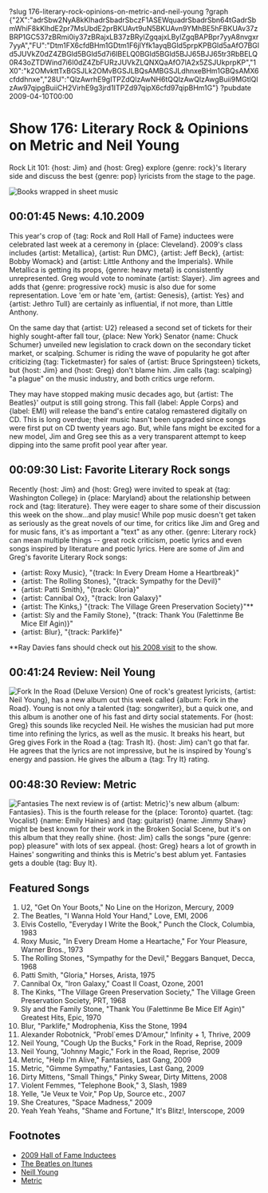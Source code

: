 ?slug 176-literary-rock-opinions-on-metric-and-neil-young
?graph {"2X":"adrSbw2NyA8kKlhadrSbadrSbczF1ASEWquadrSbadrSbn64tGadrSbmWhiF8kKlhdE2pr7MsUbdE2prBKUAvt9uN5BKUAvn9YMhBE5hFBKUAv37zBRP1GC537zBRmi0iy37zBRajxLB37zBRylZgqajxLBylZgqBAPBpr7yyA8nvgxr7yyA","FU":"Dtm1FX6cfdBHm1GDtm1F6jlYfk1ayqBGld5prpKPBGld5aAfO7BGld5JUVkZ0dZ4ZBGld5BGld5d7i6IBELQ0BGld5BGld5BJJ65BJJ65tr3RbBELQ0R43oZTDWind7i6I0dZ4ZbFURzJUVkZLQNXQaAfO7lA2x5ZSJUkprpKP","1X0":"k2OMvkttTxBGSJLk2OMvBGSJLBQsAMBGSJLdhnxeBHm1GBQsAMX6cfddhnxe","28U":"QlzAwrhE9gITPZdQlzAwNH6tQQlzAwQlzAwgBuii9MGtlQlzAw97qipgBuiiCH2VirhE9g3jrd1ITPZd97qipX6cfd97qipBHm1G"}
?pubdate 2009-04-10T00:00

# Show 176: Literary Rock & Opinions on Metric and Neil Young
Rock Lit 101: {host: Jim} and {host: Greg} explore {genre: rock}'s literary side and discuss the best {genre: pop} lyricists from the stage to the page.

![Books wrapped in sheet music](http://static.soundopinions.org/images/2009/musicbooks.jpg)

## 00:01:45 News: 4.10.2009
This year's crop of {tag: Rock and Roll Hall of Fame} inductees were celebrated last week at a ceremony in {place: Cleveland}. 2009's class includes {artist: Metallica}, {artist: Run DMC}, {artist: Jeff Beck}, {artist: Bobby Womack} and {artist: Little Anthony and the Imperials}. While Metallica is getting its props, {genre: heavy metal} is consistently unrepresented. Greg would vote to nominate {artist: Slayer}. Jim agrees and adds that {genre: progressive rock} music is also due for some representation. Love 'em or hate 'em, {artist: Genesis}, {artist: Yes} and {artist: Jethro Tull} are certainly as influential, if not more, than Little Anthony.

On the same day that {artist: U2} released a second set of tickets for their highly sought-after fall tour, {place: New York} Senator {name: Chuck Schumer} unveiled new legislation to crack down on the secondary ticket market, or scalping. Schumer is riding the wave of popularity he got after criticizing {tag: Ticketmaster} for sales of {artist: Bruce Springsteen} tickets, but {host: Jim} and {host: Greg} don't blame him. Jim calls {tag: scalping} "a plague" on the music industry, and both critics urge reform.

They may have stopped making music decades ago, but {artist: The Beatles}' output is still going strong. This fall {label: Apple Corps} and {label: EMI} will release the band's entire catalog remastered digitally on CD. This is long overdue; their music hasn't been upgraded since songs were first put on CD twenty years ago. But, while fans might be excited for a new model, Jim and Greg see this as a very transparent attempt to keep dipping into the same profit pool year after year.

## 00:09:30 List: Favorite Literary Rock songs
Recently {host: Jim} and {host: Greg} were invited to speak at {tag: Washington College} in {place: Maryland} about the relationship between rock and {tag: literature}. They were eager to share some of their discussion this week on the show...and play music! While pop music doesn't get taken as seriously as the great novels of our time, for critics like Jim and Greg and for music fans, it's as important a "text" as any other. {genre: Literary rock} can mean multiple things -- great rock criticism, poetic lyrics and even songs inspired by literature and poetic lyrics. Here are some of Jim and Greg's favorite Literary Rock songs:

- {artist: Roxy Music}, "{track: In Every Dream Home a Heartbreak}"
- {artist: The Rolling Stones}, "{track: Sympathy for the Devil}"
- {artist: Patti Smith}, "{track: Gloria}"
- {artist: Cannibal Ox}, "{track: Iron Galaxy}"
- {artist: The Kinks,} "{track: The Village Green Preservation Society}"**
- {artist: Sly and the Family Stone}, "{track: Thank You (Falettinme Be Mice Elf Agin)}"
- {artist: Blur}, "{track: Parklife}"

**Ray Davies fans should check out [his 2008 visit](/show/125/) to the show.

## 00:41:24 Review: Neil Young
![Fork In the Road (Deluxe Version)](http://is3.mzstatic.com/image/thumb/Music/v4/1b/be/98/1bbe9860-5a44-9474-2c26-20270ab22fa5/source/600x600bb.jpg "147370/311067326")
One of rock's greatest lyricists, {artist: Neil Young}, has a new album out this week called {album: Fork in the Road}. Young is not only a talented {tag: songwriter}, but a quick one, and this album is another one of his fast and dirty social statements. For {host: Greg} this sounds like recycled Neil. He wishes the musician had put more time into refining the lyrics, as well as the music. It breaks his heart, but Greg gives Fork in the Road a {tag: Trash It}. {host: Jim} can't go that far. He agrees that the lyrics are not impressive, but he is inspired by Young's energy and passion. He gives the album a {tag: Try It} rating.

## 00:48:30 Review: Metric
![Fantasies](http://a2.mzstatic.com/us/r1000/002/Features/5e/d8/b8/dj.veovebfr.600x600-75.jpg "4125821/307592236")
The next review is of {artist: Metric}'s new album {album: Fantasies}. This is the fourth release for the {place: Toronto} quartet. {tag: Vocalist} {name: Emily Haines} and {tag: guitarist} {name: Jimmy Shaw} might be best known for their work in the Broken Social Scene, but it's on this album that they really shine. {host: Jim} calls the songs "pure {genre: pop} pleasure" with lots of sex appeal. {host: Greg} hears a lot of growth in Haines' songwriting and thinks this is Metric's best ablum yet. Fantasies gets a double {tag: Buy It}.


## Featured Songs
1. U2, "Get On Your Boots," No Line on the Horizon, Mercury, 2009
2. The Beatles, "I Wanna Hold Your Hand," Love, EMI, 2006
3. Elvis Costello, "Everyday I Write the Book," Punch the Clock, Columbia, 1983
4. Roxy Music, "In Every Dream Home a Heartache," For Your Pleasure, Warner Bros., 1973
5. The Rolling Stones, "Sympathy for the Devil," Beggars Banquet, Decca, 1968
6. Patti Smith, "Gloria," Horses, Arista, 1975
7. Cannibal Ox, "Iron Galaxy," Coast II Coast, Ozone, 2001
8. The Kinks, "The Village Green Preservation Society," The Village Green Preservation Society, PRT, 1968 
1. Sly and the Family Stone, "Thank You (Falettinme Be Mice Elf Agin)" Greatest Hits, Epic, 1970
9. Blur, "Parklife," Modrophenia, Kiss the Stone, 1994
10. Alexander Robotnick, "Probl`emes D'Amour," Infinity + 1, Thrive, 2009
11. Neil Young, "Cough Up the Bucks," Fork in the Road, Reprise, 2009
12. Neil Young, "Johnny Magic," Fork in the Road, Reprise, 2009
13. Metric, "Help I'm Alive," Fantasies, Last Gang, 2009
14. Metric, "Gimme Sympathy," Fantasies, Last Gang, 2009
15. Dirty Mittens, "Small Things," Pinky Swear, Dirty Mittens, 2008
16. Violent Femmes, "Telephone Book," 3, Slash, 1989 
17. Yelle, "Je Veux te Voir," Pop Up, Source etc., 2007
18. She Creatures, "Space Madness," 2009
19. Yeah Yeah Yeahs, "Shame and Fortune," It's Blitz!, Interscope, 2009

## Footnotes 
- [2009 Hall of Fame Inductees](http://rockhall.com/inductees/ceremonies/2009/)
- [The Beatles on Itunes](https://itunes.apple.com/us/artist/the-beatles/id136975)
- [Neill Young](http://www.neilyoung.com/)
- [Metric](https://www.ilovemetric.com/)
